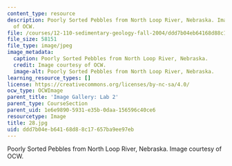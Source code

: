 ```yaml
---
content_type: resource
description: Poorly Sorted Pebbles from North Loop River, Nebraska. Image courtesy
  of OCW.
file: /courses/12-110-sedimentary-geology-fall-2004/ddd7b04eb64168d88c17657ba9ee97eb_28.jpg
file_size: 58151
file_type: image/jpeg
image_metadata:
  caption: Poorly Sorted Pebbles from North Loop River, Nebraska.
  credit: Image courtesy of OCW.
  image-alt: Poorly Sorted Pebbles from North Loop River, Nebraska.
learning_resource_types: []
license: https://creativecommons.org/licenses/by-nc-sa/4.0/
ocw_type: OCWImage
parent_title: 'Image Gallery: Lab 2'
parent_type: CourseSection
parent_uid: 1e6e9890-5931-e35b-0daa-156596c40ce6
resourcetype: Image
title: 28.jpg
uid: ddd7b04e-b641-68d8-8c17-657ba9ee97eb
---
```

Poorly Sorted Pebbles from North Loop River, Nebraska. Image courtesy of OCW.